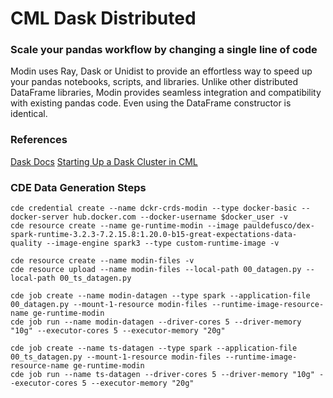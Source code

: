 # CML Dask Distributed

### Scale your pandas workflow by changing a single line of code

Modin uses Ray, Dask or Unidist to provide an effortless way to speed up your pandas notebooks, scripts, and libraries. Unlike other distributed DataFrame libraries, Modin provides seamless integration and compatibility with existing pandas code. Even using the DataFrame constructor is identical.

### References

[Dask Docs](https://modin.readthedocs.io/en/latest/index.html)
[Starting Up a Dask Cluster in CML]()

### CDE Data Generation Steps

```
cde credential create --name dckr-crds-modin --type docker-basic --docker-server hub.docker.com --docker-username $docker_user -v
cde resource create --name ge-runtime-modin --image pauldefusco/dex-spark-runtime-3.2.3-7.2.15.8:1.20.0-b15-great-expectations-data-quality --image-engine spark3 --type custom-runtime-image -v

cde resource create --name modin-files -v
cde resource upload --name modin-files --local-path 00_datagen.py --local-path 00_ts_datagen.py

cde job create --name modin-datagen --type spark --application-file 00_datagen.py --mount-1-resource modin-files --runtime-image-resource-name ge-runtime-modin
cde job run --name modin-datagen --driver-cores 5 --driver-memory "10g" --executor-cores 5 --executor-memory "20g"

cde job create --name ts-datagen --type spark --application-file 00_ts_datagen.py --mount-1-resource modin-files --runtime-image-resource-name ge-runtime-modin
cde job run --name ts-datagen --driver-cores 5 --driver-memory "10g" --executor-cores 5 --executor-memory "20g"

```
